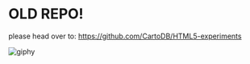 OLD REPO!
== 

please head over to: https://github.com/CartoDB/HTML5-experiments

![giphy](http://giphy.com/embed/BgBf6pW9qOgQU.gif)
